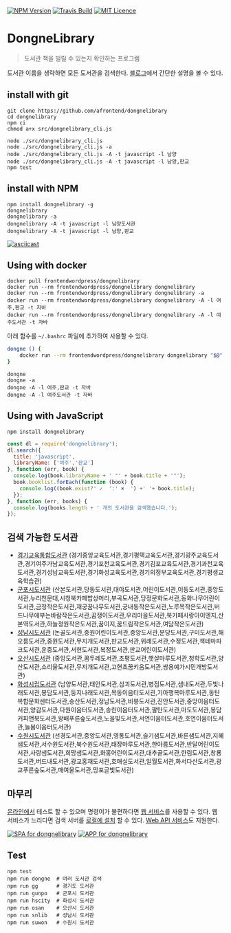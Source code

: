 [![NPM Version][npm-image]][npm-url]
[![Travis Build][travis-build-image]][travis-build-url]
[![MIT Licence](https://badges.frapsoft.com/os/mit/mit.svg?v=103)](https://opensource.org/licenses/mit-license.php)

# DongneLibrary

> 도서관 책을 빌릴 수 있는지 확인하는 프로그램


도서관 이름을 생략하면 모든 도서관을 검색한다.
[블로그](https://agvim.wordpress.com/2017/01/20/check-if-a-library-book-was-rented/)에서 간단한 설명을 볼 수 있다.

## install with git

    git clone https://github.com/afrontend/dongnelibrary
    cd dongnelibrary
    npm ci
    chmod a+x src/dongnelibrary_cli.js

    node ./src/dongnelibrary_cli.js
    node ./src/dongnelibrary_cli.js -a
    node ./src/dongnelibrary_cli.js -A -t javascript -l 남양
    node ./src/dongnelibrary_cli.js -A -t javascript -l 남양,판교
    npm test

## install with NPM

    npm install dongnelibrary -g
    dongnelibrary
    dongnelibrary -a
    dongnelibrary -A -t javascript -l 남양도서관
    dongnelibrary -A -t javascript -l 남양,판교

[![asciicast](https://asciinema.org/a/359304.svg)](https://asciinema.org/a/359304)

## Using with docker

    docker pull frontendwordpress/dongnelibrary
    docker run --rm frontendwordpress/dongnelibrary dongnelibrary
    docker run --rm frontendwordpress/dongnelibrary dongnelibrary -a
    docker run --rm frontendwordpress/dongnelibrary dongnelibrary -A -l 여주,판교 -t 자바
    docker run --rm frontendwordpress/dongnelibrary dongnelibrary -A -l 여주도서관 -t 자바

아래 함수를 `~/.bashrc` 파일에 추가하여 사용할 수 있다.

```bash
dongne () {
    docker run --rm frontendwordpress/dongnelibrary dongnelibrary "$@"
}
```

    dongne
    dongne -a
    dongne -A -l 여주,판교 -t 자바
    dongne -A -l 여주도서관 -t 자바

## Using with JavaScript

    npm install dongnelibrary

```javascript
const dl = require('dongnelibrary');
dl.search({
  title: 'javascript',
  libraryName: ['여주','판교']
}, function (err, book) {
  console.log(book.libraryName + ' "' + book.title + '"');
  book.booklist.forEach(function (book) {
    console.log((book.exist?' ✓  ':' ✖  ') +' '+ book.title);
  });
}, function (err, books) {
  console.log(books.length + ' 개의 도서관을 검색했습니다.');
});
```

## 검색 가능한 도서관

* [경기교육통합도서관][gg-url] (경기중앙교육도서관,경기평택교육도서관,경기광주교육도서관,경기여주가남교육도서관,경기포천교육도서관,경기김포교육도서관,경기과천교육도서관,경기성남교육도서관,경기화성교육도서관,경기의정부교육도서관,경기평생교육학습관)
* [군포시도서관][gunpo-url] (산본도서관,당동도서관,대야도서관,어린이도서관,이동도서관,중앙도서관,누리천문대,시청북카페밥상머리,부곡도서관,당정문화도서관,동화나무어린이도서관,금정작은도서관,재궁꿈나무도서관,궁내동작은도서관,노루목작은도서관,버드나무에부는바람작은도서관,꿈쟁이도서관,우리마을도서관,북카페사랑아이엔지,산본역도서관,하늘정원작은도서관,꿈이지,꿈드림작은도서관,여담작은도서관)
* [성남시도서관][snlib-url] (논골도서관,중원어린이도서관,중앙도서관,분당도서관,구미도서관,해오름도서관,중원도서관,무지개도서관,판교도서관,위례도서관,수정도서관,책테마파크도서관,운중도서관,서현도서관,복정도서관,판교어린이도서관)
* [오산시도서관][osan-url] (중앙도서관,꿈두레도서관,초평도서관,햇살마루도서관,청학도서관,양산도서관,소리울도서관,무지개도서관,고현초꿈키움도서관,쌍용예가시민개방도서관)
* [화성시립도서관][hscity-url] (남양도서관,태안도서관,삼괴도서관,병점도서관,샘내도서관,두빛나래도서관,봉담도서관,둥지나래도서관,목동이음터도서관,기아행복마루도서관,동탄복합문화센터도서관,송산도서관,정남도서관,비봉도서관,진안도서관,중앙이음터도서관,양감도서관,다원이음터도서관,송린이음터도서관,팔탄도서관,마도도서관,봉담커피앤북도서관,왕배푸른숲도서관,노을빛도서관,서연이음터도서관,호연이음터도서관,늘봄이음터도서관)
* [수원시도서관][suwon-url] (선경도서관,중앙도서관,영통도서관,슬기샘도서관,바른샘도서관,지혜샘도서관,서수원도서관,북수원도서관,태장마루도서관,한아름도서관,반달어린이도서관,사랑샘도서관,희망샘도서관,화홍어린이도서관,대추골도서관,한림도서관,창룡도서관,버드내도서관,광교홍재도서관,호매실도서관,일월도서관,화서다산도서관,광교푸른숲도서관,매여울도서관,망포글빛도서관)

## 마무리

[온라인에서][sample-url] 테스트 할 수 있으며 명령어가 불편하다면 [웹 서비스][web-ui-url]를 사용할 수 있다.
웹 서비스가 느리다면 검색 서버를 [로컬에 설치][dongnelibraryspa] 할 수 있다.
[Web API 서비스][web-api]도 지원한다.

[![SPA for dongnelibrary](https://agvim.files.wordpress.com/2017/07/dongne23.png?w=128)](https://dongne.herokuapp.com/)
[![APP for dongnelibrary](https://agvim.files.wordpress.com/2019/06/dlserver.png?w=128)](https://dlserver.herokuapp.com/app/)

## Test

    npm test
    npm run dongne  # 여러 도서관 검색
    npm run gg      # 경기도 도서관
    npm run gunpo   # 군포시 도서관
    npm run hscity  # 화성시 도서관
    npm run osan    # 오산시 도서관
    npm run snlib   # 성남시 도서관
    npm run suwon   # 수원시 도서관

[dongnelibraryspa]: https://github.com/afrontend/dongnelibraryspa "AngularJS, Foundation을 사용한 Web UI"
[npm-image]: https://img.shields.io/npm/v/dongnelibrary.svg
[npm-url]: https://npmjs.org/package/dongnelibrary
[travis-build-image]: https://travis-ci.org/afrontend/dongnelibrary.svg?branch=master
[travis-build-url]: https://travis-ci.org/afrontend/dongnelibrary
[web-ui-url]: https://dongne.herokuapp.com "무료 서버라서 10초 정도 느리게 로딩될 수 있어요"
[web-api]: https://github.com/afrontend/dlserver "같은 기능을 지원하는 Web API"

[gg-url]: http://www.gglib.or.kr
[gunpo-url]: http://www.gunpolib.go.kr
[hscity-url]: https://hscitylib.or.kr
[osan-url]: http://www.osanlibrary.go.kr
[snlib-url]: http://www.snlib.net
[suwon-url]: http://www.suwonlib.go.kr

[sample-url]: https://npm.runkit.com/dongnelibrary
